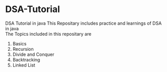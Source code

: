# DSA-Tutorial
DSA Tutorial in java
This Repositary includes practice and learnings of DSA in java 
</br>
The Topics included in this repositary are
<ol>
  <li>Basics </li>
  <li>Recursion</li>
  <li>Divide and Conquer</li>
  <li>Backtracking</li>
  <li>Linked List</li>
</ol>
